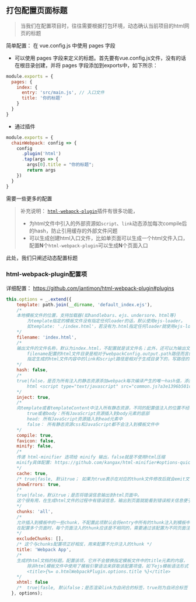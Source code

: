 ## 打包配置页面标题

> 当我们在配置项目时，往往需要根据打包环境，动态确认当前项目的html网页的标题

简单配置： 在 vue.config.js 中使用 pages 字段

* 可以使用 pages 字段来定义的标题。首先要有vue.config.js文件，没有的话在根目录创建，并将 pages 字段添加到exports中，如下所示：

```js
module.exports = {
  pages: {
    index: {
      entry: 'src/main.js', // 入口文件
      title: '你的标题'
    }
  }
}
```

* 通过插件

```js
module.exports = {
  chainWebpack: config => {
    config
      .plugin('html')
      .tap(args => {
        args[0].title = "你的标题";
        return args
    })
  }
}
```

需要一些更多的配置

> 补充说明： [`html-webapck-plugin`](https://github.com/ampedandwired/html-webpack-plugin)插件有很多功能，
>
> - 为html文件中引入的外部资源如`script`、`link`动态添加每次compile后的hash，防止引用缓存的外部文件问题
> - 可以生成创建html入口文件，比如单页面可以生成一个html文件入口，配置**N**个`html-webpack-plugin`可以生成**N**个页面入口

此处，我们只阐述动态配置标题

### html-webpack-plugin配置项

详细配置： https://github.com/jantimon/html-webpack-plugin#plugins

```js
this.options = _.extend({
    template: path.join(__dirname, 'default_index.ejs'),
    /*
    本地模板文件的位置，支持加载器(如handlebars、ejs、undersore、html等)
    	为template指定的模板文件没有指定任何loader的话，默认使用ejs-loader。
    	如template: './index.html'，若没有为.html指定任何loader就使用ejs-loader
    */
    filename: 'index.html',
    /* 
    输出文件的文件名称，默认为index.html，不配置就是该文件名；此外，还可以为输出文件指定目录位置（例如'html/index.html'）
    	filename配置的html文件目录是相对于webpackConfig.output.path路径而言的，不是相对于当前项目目录结构的。
    	指定生成的html文件内容中的link和script路径是相对于生成目录下的，写路径的时候请写生成目录下的相对路径。
    */
    hash: false,
    /*
    true|false，是否为所有注入的静态资源添加webpack每次编译产生的唯一hash值，添加hash形式如下所示
    	html <script type="text/javascript" src="common.js?a3e1396b501cdd9041be"></script>
    */
    inject: true,
    /*
    向template或者templateContent中注入所有静态资源，不同的配置值注入的位置不经相同。
    	true或者body：所有JavaScript资源插入到body元素的底部
    	head: 所有JavaScript资源插入到head元素中
    	false： 所有静态资源css和JavaScript都不会注入到模板文件中
    */
    compile: true,
    favicon: false,
    minify: false,
    /* 
    传递 html-minifier 选项给 minify 输出，false就是不使用html压缩
    minify具体配置: https://github.com/kangax/html-minifier#options-quick-reference
    */
    cache: true,
    /* true|fasle, 默认true； 如果为true表示在对应的thunk文件修改后就会emit文件 */
    showErrors: true,
    /* 
    true|false，默认true；是否将错误信息输出到html页面中。
    这个很有用，在生成html文件的过程中有错误信息，输出到页面就能看到错误相关信息便于调试。
    */
    chunks: 'all',
    /*
    允许插入到模板中的一些chunk，不配置此项默认会将entry中所有的thunk注入到模板中。
    在配置多个页面时，每个页面注入的thunk应该是不相同的，需要通过该配置为不同页面注入不同的thunk
    */
    excludeChunks: [],
    /* 这个与chunks配置项正好相反，用来配置不允许注入的thunk */
    title: 'Webpack App',
    /*
    生成的html文档的标题。配置该项，它并不会替换指定模板文件中的title元素的内容，
    	除非html模板文件中使用了模板引擎语法来获取该配置项值，如下ejs模板语法形式：
    	<title>{%= o.htmlWebpackPlugin.options.title %}</title>
    */
    xhtml: false
    /*  true|fasle, 默认false；是否渲染link为自闭合的标签，true则为自闭合标签 */
  }, options);
```

